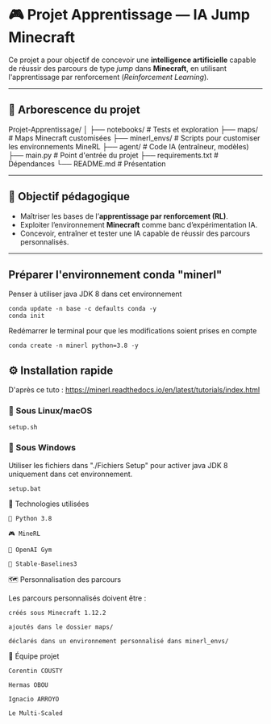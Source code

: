# 🎮 Projet Apprentissage — IA Jump Minecraft

Ce projet a pour objectif de concevoir une **intelligence artificielle** capable de réussir des parcours de type *jump* dans **Minecraft**, en utilisant l'apprentissage par renforcement (*Reinforcement Learning*).

---

## 📁 Arborescence du projet

Projet-Apprentissage/
│
├── notebooks/         # Tests et exploration
├── maps/              # Maps Minecraft customisées
├── minerl_envs/       # Scripts pour customiser les environnements MineRL
├── agent/             # Code IA (entraîneur, modèles)
├── main.py            # Point d'entrée du projet
├── requirements.txt   # Dépendances
└── README.md          # Présentation


---

## 🚀 Objectif pédagogique

- Maîtriser les bases de l’**apprentissage par renforcement (RL)**.
- Exploiter l’environnement **Minecraft** comme banc d’expérimentation IA.
- Concevoir, entraîner et tester une IA capable de réussir des parcours personnalisés.

---


## Préparer l'environnement conda "minerl"
Penser à utiliser java JDK 8 dans cet environnement
```
conda update -n base -c defaults conda -y
conda init
```
Redémarrer le terminal pour que les modifications soient prises en compte

```
conda create -n minerl python=3.8 -y
```

## ⚙️ Installation rapide
D'après ce tuto :
https://minerl.readthedocs.io/en/latest/tutorials/index.html

### 🔸 Sous Linux/macOS

```
setup.sh
```

### 🔸 Sous Windows
Utiliser les fichiers dans "./Fichiers Setup" pour activer java JDK 8 uniquement dans cet environnement.

```
setup.bat
```



🧠 Technologies utilisées

    🐍 Python 3.8

    🎮 MineRL

    🧪 OpenAI Gym

    🤖 Stable-Baselines3

🗺️ Personnalisation des parcours

Les parcours personnalisés doivent être :

    créés sous Minecraft 1.12.2

    ajoutés dans le dossier maps/

    déclarés dans un environnement personnalisé dans minerl_envs/


👥 Équipe projet

	Corentin COUSTY

	Hermas OBOU

	Ignacio ARROYO
	
	Le Multi-Scaled